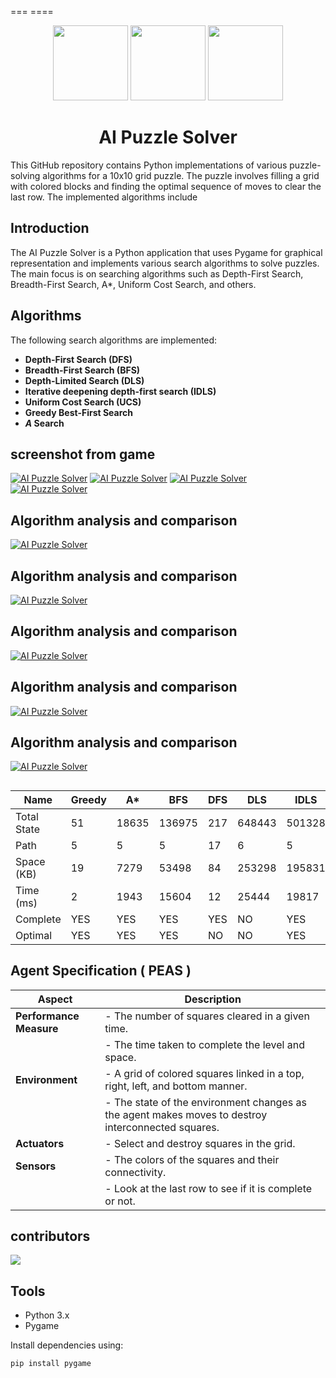 
 
   
   
=== ====
<div align="center">

<img height="120" src="https://registry.npmmirror.com/@lobehub/assets-logo/1.0.0/files/assets/logo-3d.webp">
<img height="120" src="https://gw.alipayobjects.com/zos/kitchen/qJ3l3EPsdW/split.svg">
<img height="120" src="https://registry.npmmirror.com/@lobehub/assets-emoji-anim/1.0.0/files/assets/robot.webp">

<h1>AI Puzzle Solver</h1>

</div>



This GitHub repository contains Python implementations of various puzzle-solving algorithms for a 10x10 grid puzzle. The puzzle involves filling a grid with colored blocks and finding the optimal sequence of moves to clear the last row. The implemented algorithms include
## Introduction

The AI Puzzle Solver is a Python application that uses Pygame for graphical representation and implements various search algorithms to solve puzzles. The main focus is on searching algorithms such as Depth-First Search, Breadth-First Search, A*, Uniform Cost Search, and others.

## Algorithms

The following search algorithms are implemented:
 
- **Depth-First Search (DFS)**
- **Breadth-First Search (BFS)**
- **Depth-Limited Search (DLS)**
- **Iterative deepening depth-first search (IDLS)**
- **Uniform Cost Search (UCS)**
- **Greedy Best-First Search**
- ***A* Search**

## screenshot from game

[![AI Puzzle Solver](https://github.com/Mohamed-badawy-sayed/BreakingBlocks/blob/fbaf9eec6c8483f05f178d9e3b04d627e00e2b27/Image/repo/image%20num%20(2).png)]()
[![AI Puzzle Solver](https://github.com/Mohamed-badawy-sayed/BreakingBlocks/blob/fbaf9eec6c8483f05f178d9e3b04d627e00e2b27/Image/repo/image%20num%20(4).png)]()
[![AI Puzzle Solver](https://github.com/Mohamed-badawy-sayed/BreakingBlocks/blob/fbaf9eec6c8483f05f178d9e3b04d627e00e2b27/Image/repo/image%20num%20(3).png)]()
[![AI Puzzle Solver](https://github.com/Mohamed-badawy-sayed/BreakingBlocks/blob/fbaf9eec6c8483f05f178d9e3b04d627e00e2b27/Image/repo/image%20num%20(1).png)]()




  
## Algorithm analysis and comparison
[![AI Puzzle Solver](https://github.com/Mohamed-badawy-sayed/BreakingBlocks/blob/2121745e78d4a0974f6b221df179458fdfd0afbe/Image/repo/Picture7.png)]()

## Algorithm analysis and comparison
[![AI Puzzle Solver](https://github.com/Mohamed-badawy-sayed/BreakingBlocks/blob/9e84c77e837cda3b7a935978626602ce2e8ff738/Image/repo/Picture3.png)]()



## Algorithm analysis and comparison
[![AI Puzzle Solver](https://github.com/Mohamed-badawy-sayed/BreakingBlocks/blob/9e84c77e837cda3b7a935978626602ce2e8ff738/Image/repo/Picture4.png)]()


## Algorithm analysis and comparison
[![AI Puzzle Solver](https://github.com/Mohamed-badawy-sayed/BreakingBlocks/blob/9e84c77e837cda3b7a935978626602ce2e8ff738/Image/repo/Picture5.png)]()


## Algorithm analysis and comparison
[![AI Puzzle Solver](https://github.com/Mohamed-badawy-sayed/BreakingBlocks/blob/2121745e78d4a0974f6b221df179458fdfd0afbe/Image/repo/Picture8.png)]()



## 

| Name       | Greedy | A*    | BFS    | DFS    | DLS    | IDLS   | UCS    |
|------------|--------|-------|--------|--------|--------|--------|-------|
| Total State| 51     | 18635 | 136975 | 217    | 648443 | 501328 | 107538|
| Path       | 5      | 5     | 5      | 17     | 6      | 5      | 5     |
| Space (KB) | 19     | 7279  | 53498  | 84     | 253298 | 195831 | 42030 |
| Time (ms)  | 2      | 1943  | 15604  | 12     | 25444  | 19817  | 12855 |
| Complete   | YES    | YES   | YES    | YES    | NO     | YES    | YES   |
| Optimal    | YES    | YES   | YES    | NO     | NO     | YES    | YES   |


## Agent Specification ( PEAS )


| Aspect              | Description                                                                               |
|---------------------|-------------------------------------------------------------------------------------------|
| **Performance Measure** | - The number of squares cleared in a given time.                                           |
|                      | - The time taken to complete the level and space.                                          |
| **Environment**         | - A grid of colored squares linked in a top, right, left, and bottom manner.               |
|                      | - The state of the environment changes as the agent makes moves to destroy interconnected squares.|
| **Actuators**           | - Select and destroy squares in the grid.                                                  |
| **Sensors**             | - The colors of the squares and their connectivity.                                        |
|                      | - Look at the last row to see if it is complete or not.                                    |

 

## contributors 
<a href="https://github.com/Mohamed-badawy-sayed/BreakingBlocks/graphs/contributors">
  <img src="https://contrib.rocks/image?repo=Mohamed-badawy-sayed/BreakingBlocks" />
</a>

## Tools
- Python 3.x
- Pygame

Install dependencies using:

```bash
pip install pygame
